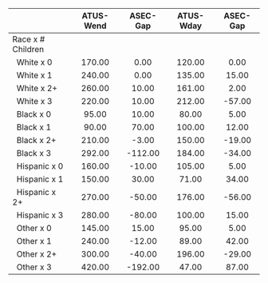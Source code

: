 
|                      |    ATUS-Wend |     ASEC-Gap |    ATUS-Wday |     ASEC-Gap |
| -------------------- | :----------: | :----------: | :----------: | :----------: |
| Race x # Children    |              |              |              |              |
| &nbsp;&nbsp;White x 0 |       170.00 |         0.00 |       120.00 |         0.00 |
| &nbsp;&nbsp;White x 1 |       240.00 |         0.00 |       135.00 |        15.00 |
| &nbsp;&nbsp;White x 2+ |       260.00 |        10.00 |       161.00 |         2.00 |
| &nbsp;&nbsp;White x 3 |       220.00 |        10.00 |       212.00 |       -57.00 |
| &nbsp;&nbsp;Black x 0 |        95.00 |        10.00 |        80.00 |         5.00 |
| &nbsp;&nbsp;Black x 1 |        90.00 |        70.00 |       100.00 |        12.00 |
| &nbsp;&nbsp;Black x 2+ |       210.00 |        -3.00 |       150.00 |       -19.00 |
| &nbsp;&nbsp;Black x 3 |       292.00 |      -112.00 |       184.00 |       -34.00 |
| &nbsp;&nbsp;Hispanic x 0 |       160.00 |       -10.00 |       105.00 |         5.00 |
| &nbsp;&nbsp;Hispanic x 1 |       150.00 |        30.00 |        71.00 |        34.00 |
| &nbsp;&nbsp;Hispanic x 2+ |       270.00 |       -50.00 |       176.00 |       -56.00 |
| &nbsp;&nbsp;Hispanic x 3 |       280.00 |       -80.00 |       100.00 |        15.00 |
| &nbsp;&nbsp;Other x 0 |       145.00 |        15.00 |        95.00 |         5.00 |
| &nbsp;&nbsp;Other x 1 |       240.00 |       -12.00 |        89.00 |        42.00 |
| &nbsp;&nbsp;Other x 2+ |       300.00 |       -40.00 |       196.00 |       -29.00 |
| &nbsp;&nbsp;Other x 3 |       420.00 |      -192.00 |        47.00 |        87.00 |

